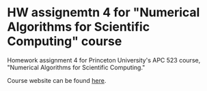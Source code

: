 
HW assignemtn 4 for "Numerical Algorithms for Scientific Computing" course
===

Homework assignment 4 for Princeton University's APC 523 course, "Numerical Algorithms for Scientific Computing."

Course website can be found [here](https://registrar.princeton.edu/course-offerings/course_details.xml?courseid=009654&term=1154).

